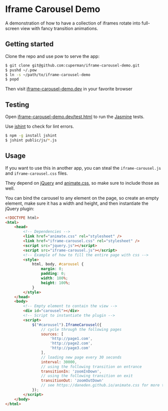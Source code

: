 # Iframe Carousel Demo

A demonstration of how to have a collection of iframes rotate into full-screen view with fancy transition animations.

## Getting started

Clone the repo and use pow to serve the app:

```bash
$ git clone git@github.com:cuperman/iframe-carousel-demo.git
$ pushd ~/.pow
$ ln -s ~/path/to/iframe-carousel-demo
$ popd
```

Then visit [iframe-carousel-demo.dev](http://iframe-carousel-demo.dev/) in your favorite browser

## Testing

Open [iframe-carousel-demo.dev/test.html](http://iframe-carousel-demo.dev/test.html) to run the [Jasmine](http://jasmine.github.io/) tests.

Use [jshint](http://jshint.com/) to check for lint errors.

```bash
$ npm -g install jshint
$ jshint public/js/*.js
```

## Usage

If you want to use this in another app, you can steal the `iframe-carousel.js` and `iframe-carousel.css` files.

They depend on [jQuery](https://jquery.com/) and [animate.css](https://daneden.github.io/animate.css/), so make sure to include those as well.

You can bind the carousel to any element on the page, so create an empty element, make sure it has a width and height, and then instantiate the jQuery plugin:

```html
<!DOCTYPE html>
<html>
	<head>
		<!-- Dependencies -->
		<link href="animate.css" rel="stylesheet" />
		<link href="iframe-carousel.css" rel="stylesheet" />
		<script src="jquery.js"></script>
		<script src="iframe-carousel.js"></script>
		<!-- Example of how to fill the entire page with css -->
		<style>
			html, body, #carousel {
				margin: 0;
				padding: 0;
				width: 100%;
				height: 100%;
			}
		</style>
	</head>
	<body>
		<!-- Empty element to contain the view -->
		<div id="carousel"></div>
		<!-- Script to instantiate the plugin -->
		<script>
			$("#carousel").IframeCarousel({
				// cycle through the following pages
				sources: [
					'http://page1.com',
					'http://page2.com',
					'http://page3.com'
				],
				// loading new page every 30 seconds
				interval: 30000,
				// using the following transition on entrance
				transitionIn: 'zoomInDown',
				// using the following transition on exit
				transitionOut: 'zoomOutDown'
				// see https://daneden.github.io/animate.css for more transition options
			});
		</script>
	</body>
</html>
```
